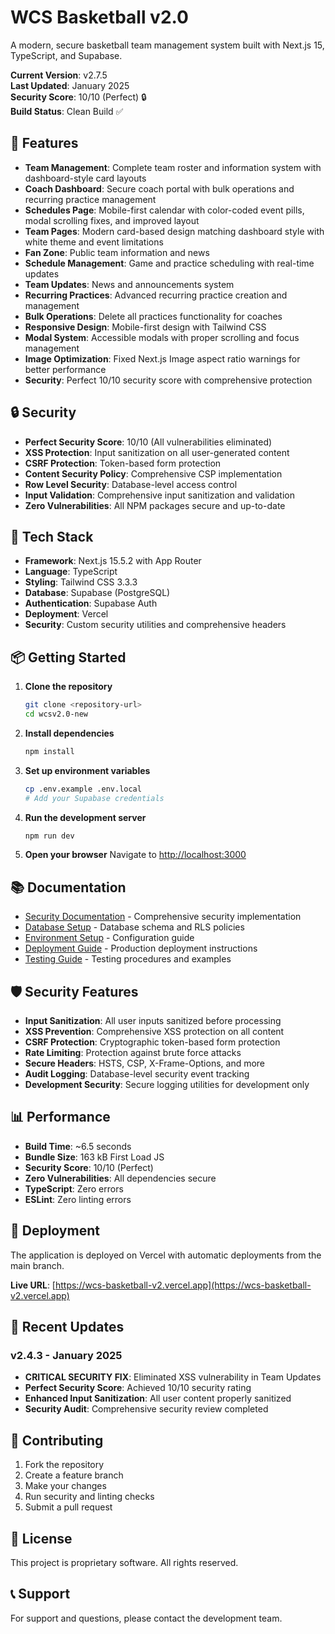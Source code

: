 # WCS Basketball v2.0

A modern, secure basketball team management system built with Next.js 15, TypeScript, and Supabase.

**Current Version**: v2.7.5  
**Last Updated**: January 2025  
**Security Score**: 10/10 (Perfect) 🔒  
**Build Status**: Clean Build ✅

## 🏀 Features

- **Team Management**: Complete team roster and information system with dashboard-style card layouts
- **Coach Dashboard**: Secure coach portal with bulk operations and recurring practice management
- **Schedules Page**: Mobile-first calendar with color-coded event pills, modal scrolling fixes, and improved layout
- **Team Pages**: Modern card-based design matching dashboard style with white theme and event limitations
- **Fan Zone**: Public team information and news
- **Schedule Management**: Game and practice scheduling with real-time updates
- **Team Updates**: News and announcements system
- **Recurring Practices**: Advanced recurring practice creation and management
- **Bulk Operations**: Delete all practices functionality for coaches
- **Responsive Design**: Mobile-first design with Tailwind CSS
- **Modal System**: Accessible modals with proper scrolling and focus management
- **Image Optimization**: Fixed Next.js Image aspect ratio warnings for better performance
- **Security**: Perfect 10/10 security score with comprehensive protection

## 🔒 Security

- **Perfect Security Score**: 10/10 (All vulnerabilities eliminated)
- **XSS Protection**: Input sanitization on all user-generated content
- **CSRF Protection**: Token-based form protection
- **Content Security Policy**: Comprehensive CSP implementation
- **Row Level Security**: Database-level access control
- **Input Validation**: Comprehensive input sanitization and validation
- **Zero Vulnerabilities**: All NPM packages secure and up-to-date

## 🚀 Tech Stack

- **Framework**: Next.js 15.5.2 with App Router
- **Language**: TypeScript
- **Styling**: Tailwind CSS 3.3.3
- **Database**: Supabase (PostgreSQL)
- **Authentication**: Supabase Auth
- **Deployment**: Vercel
- **Security**: Custom security utilities and comprehensive headers

## 📦 Getting Started

1. **Clone the repository**

   ```bash
   git clone <repository-url>
   cd wcsv2.0-new
   ```

2. **Install dependencies**

   ```bash
   npm install
   ```

3. **Set up environment variables**

   ```bash
   cp .env.example .env.local
   # Add your Supabase credentials
   ```

4. **Run the development server**

   ```bash
   npm run dev
   ```

5. **Open your browser**
   Navigate to [http://localhost:3000](http://localhost:3000)

## 📚 Documentation

- [Security Documentation](docs/SECURITY.md) - Comprehensive security implementation
- [Database Setup](docs/DB_SETUP.md) - Database schema and RLS policies
- [Environment Setup](docs/ENVIRONMENT_SETUP.md) - Configuration guide
- [Deployment Guide](docs/DEPLOY.md) - Production deployment instructions
- [Testing Guide](docs/TESTING.md) - Testing procedures and examples

## 🛡️ Security Features

- **Input Sanitization**: All user inputs sanitized before processing
- **XSS Prevention**: Comprehensive XSS protection on all content
- **CSRF Protection**: Cryptographic token-based form protection
- **Rate Limiting**: Protection against brute force attacks
- **Secure Headers**: HSTS, CSP, X-Frame-Options, and more
- **Audit Logging**: Database-level security event tracking
- **Development Security**: Secure logging utilities for development only

## 📊 Performance

- **Build Time**: ~6.5 seconds
- **Bundle Size**: 163 kB First Load JS
- **Security Score**: 10/10 (Perfect)
- **Zero Vulnerabilities**: All dependencies secure
- **TypeScript**: Zero errors
- **ESLint**: Zero linting errors

## 🚀 Deployment

The application is deployed on Vercel with automatic deployments from the main branch.

**Live URL**: [https://wcs-basketball-v2.vercel.app](https://wcs-basketball-v2.vercel.app)

## 📝 Recent Updates

### v2.4.3 - January 2025

- **CRITICAL SECURITY FIX**: Eliminated XSS vulnerability in Team Updates
- **Perfect Security Score**: Achieved 10/10 security rating
- **Enhanced Input Sanitization**: All user content properly sanitized
- **Security Audit**: Comprehensive security review completed

## 🤝 Contributing

1. Fork the repository
2. Create a feature branch
3. Make your changes
4. Run security and linting checks
5. Submit a pull request

## 📄 License

This project is proprietary software. All rights reserved.

## 📞 Support

For support and questions, please contact the development team.
